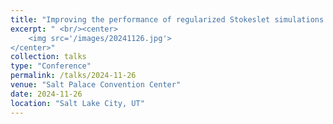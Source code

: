 ```yaml
---
title: "Improving the performance of regularized Stokeslet simulations using linearly implicit integrators"
excerpt: " <br/><center>
    <img src='/images/20241126.jpg'>
</center>"
collection: talks
type: "Conference"
permalink: /talks/2024-11-26
venue: "Salt Palace Convention Center"
date: 2024-11-26
location: "Salt Lake City, UT"
---
```

